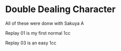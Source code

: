 # Double Dealing Character

All of these were donw with Sakuya A

Replay 01 is my first normal 1cc

Replay 03 is an easy 1cc
